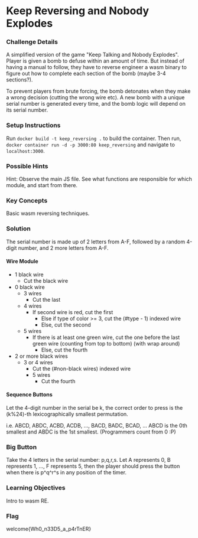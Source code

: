 # Keep Reversing and Nobody Explodes

### Challenge Details
A simplified version of the game "Keep Talking and Nobody Explodes". Player is given a bomb to defuse within an amount of time. But instead of having a manual to follow, they have to reverse engineer a wasm binary to figure out how to complete each section of the bomb (maybe 3-4 sections?).

To prevent players from brute forcing, the bomb detonates when they make a wrong decision (cutting the wrong wire etc). A new bomb with a unique serial number is generated every time, and the bomb logic will depend on its serial number.

### Setup Instructions
Run `docker build -t keep_reversing .` to build the container.
Then run, `docker container run -d -p 3000:80 keep_reversing` and navigate to `localhost:3000`.

### Possible Hints
Hint: Observe the main JS file. See what functions are responsible for which module, and start from there.

### Key Concepts
Basic wasm reversing techniques.

### Solution
The serial number is made up of 2 letters from A-F, followed by a random 4-digit number, and 2 more letters from A-F.

#### Wire Module
 - 1 black wire
	 - Cut the black wire
 - 0 black wire
	 - 3 wires
	 	 - Cut the last
	 - 4 wires
	   - If second wire is red, cut the first
		 - Else if type of color >= 3, cut the (#type - 1) indexed wire
		 - Else, cut the second
	 - 5 wires
	   - If there is at least one green wire, cut the one before the last green wire (counting from top to bottom) (with wrap around)
		 - Else, cut the fourth
 - 2 or more black wires
   - 3 or 4 wires
	   - Cut the (#non-black wires) indexed wire
	 - 5 wires
	   - Cut the fourth

#### Sequence Buttons
Let the 4-digit number in the serial be k, the correct order to press is the (k%24)-th lexicographically smallest permutation.

i.e. ABCD, ABDC, ACBD, ACDB, ..., BACD, BADC, BCAD, ...
ABCD is the 0th smallest and ABDC is the 1st smallest. (Programmers count from 0 :P)

### Big Button
Take the 4 letters in the serial number: p,q,r,s. Let A represents 0, B represents 1, ..., F represents 5, then the player should press the button when there is p^q^r^s in any position of the timer.

### Learning Objectives
Intro to wasm RE.

### Flag
welcome{Wh0_n33D5_a_p4rTnER}
